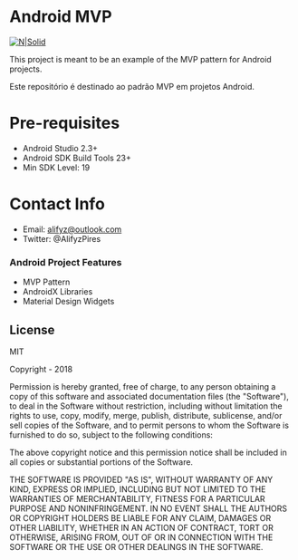 # Android MVP 

[![N|Solid](http://i65.tinypic.com/1235hjl.png)](www.alifyz.com)

This project is meant to be an example of the MVP pattern for Android projects. 

Este repositório é destinado ao padrão MVP em projetos Android. 

# Pre-requisites

  - Android Studio 2.3+
  - Android SDK Build Tools 23+
  - Min SDK Level: 19
 
# Contact Info

- Email: alifyz@outlook.com
- Twitter: @AlifyzPires

### Android Project Features

- MVP Pattern
- AndroidX Libraries
- Material Design Widgets


License
----

MIT

Copyright - 2018

Permission is hereby granted, free of charge, to any person obtaining a copy of this software and associated documentation files (the "Software"), to deal in the Software without restriction, including without limitation the rights to use, copy, modify, merge, publish, distribute, sublicense, and/or sell copies of the Software, and to permit persons to whom the Software is furnished to do so, subject to the following conditions:

The above copyright notice and this permission notice shall be included in all copies or substantial portions of the Software.

THE SOFTWARE IS PROVIDED "AS IS", WITHOUT WARRANTY OF ANY KIND, EXPRESS OR IMPLIED, INCLUDING BUT NOT LIMITED TO THE WARRANTIES OF MERCHANTABILITY, FITNESS FOR A PARTICULAR PURPOSE AND NONINFRINGEMENT. IN NO EVENT SHALL THE AUTHORS OR COPYRIGHT HOLDERS BE LIABLE FOR ANY CLAIM, DAMAGES OR OTHER LIABILITY, WHETHER IN AN ACTION OF CONTRACT, TORT OR OTHERWISE, ARISING FROM, OUT OF OR IN CONNECTION WITH THE SOFTWARE OR THE USE OR OTHER DEALINGS IN THE SOFTWARE.

